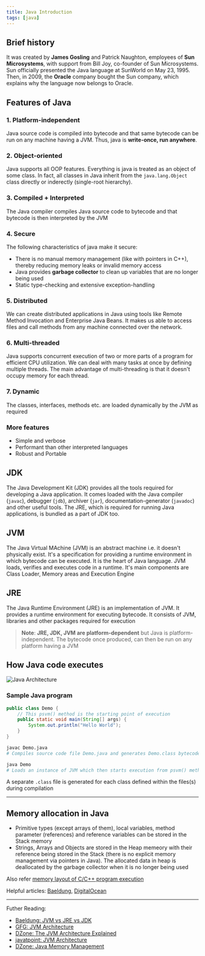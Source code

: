 ```yaml
---
title: Java Introduction
tags: [java]
---
```


## Brief history

It was created by **James Gosling** and Patrick Naughton, employees of **Sun Microsystems**, with support from Bill Joy, co-founder of Sun Microsystems. Sun officially presented the Java language at SunWorld on May 23, 1995. Then, in 2009, the **Oracle** company bought the Sun company, which explains why the language now belongs to Oracle.

## Features of Java

### 1. Platform-independent

Java source code is compiled into bytecode and that same bytecode can be run on any machine having a JVM. Thus, java is **write-once, run anywhere**.

### 2. Object-oriented

Java supports all OOP features. Everything is java is treated as an object of some class. In fact, all classes in Java inherit from the `java.lang.Object` class directly or inderectly (single-root hierarchy).

### 3. Compiled + Interpreted

The Java compiler compiles Java source code to bytecode and that bytecode is then interpreted by the JVM

### 4. Secure

The following characteristics of java make it secure:

- There is no manual memory management (like with pointers in C++), thereby reducing memory leaks or invalid memory access
- Java provides **garbage collector** to clean up variables that are no longer being used
- Static type-checking and extensive exception-handling

### 5. Distributed

We can create distributed applications in Java using tools like Remote Method Invocation and Enterprise Java Beans. It makes us able to access files and call methods from any machine connected over the network.

### 6. Multi-threaded

Java supports concurrent execution of two or more parts of a program for efficient CPU utilization. We can deal with many tasks at once by defining multiple threads. The main advantage of multi-threading is that it doesn't occupy memory for each thread.

### 7. Dynamic

The classes, interfaces, methods etc. are loaded dynamically by the JVM as required

### More features

- Simple and verbose
- Performant than other interpreted languages
- Robust and Portable

## JDK

The Java Development Kit (JDK) provides all the tools required for developing a Java application. It comes loaded with the Java compiler (`javac`), debugger (`jdb`), archiver (`jar`), documentation-generator (`javadoc`) and other useful tools. The JRE, which is required for running Java applications, is bundled as a part of JDK too.

## JVM

The Java Virtual MAchine (JVM) is an abstract machine i.e. it doesn't physically exist. It's a specification for providing a runtime environment in which bytecode can be executed. It is the heart of Java language. JVM loads, verifies and executes code in a runtime. It's main components are Class Loader, Memory areas and Execution Engine

## JRE

The Java Runtime Environment (JRE) is an implementation of JVM. It provides a runtime environment for executing bytecode. It consists of JVM, libraries and other packages required for execution

> **Note**: **JRE, JDK, JVM are platform-dependent** but Java is platform-independent. The bytecode once produced, can then be run on any platform having a JVM

## How Java code executes

![Java Architecture](/code-journal/diagrams/java-architecture.png)

### Sample Java program

```java title="Demo.java"
public class Demo {
    // This psvm() method is the starting point of execution
    public static void main(String[] args) {
        System.out.println("Hello World");
    }
}
```

```sh title="Running a Java program"
javac Demo.java
# Compiles source code file Demo.java and generates Demo.class bytecode file

java Demo
# Loads an instance of JVM which then starts execution from psvm() method of Demo class
```

A separate `.class` file is generated for each class defined within the files(s) during compilation

---

## Memory allocation in Java

- Primitive types (except arrays of them), local variables, method parameter (references) and reference variables can be stored in the Stack memory
- Strings, Arrays and Objects are stored in the Heap memeory with their reference being stored in the Stack (there is no explicit memory management via pointers in Java). The allocated data in heap is deallocated by the garbage collector when it is no longer being used

Also refer [memory layout of C/C++ program execution](/code-journal/cpp/cpp/memory-layout)

Helpful articles: [Baeldung](https://www.baeldung.com/java-stack-heap), [DigitalOcean](https://www.digitalocean.com/community/tutorials/java-heap-space-vs-stack-memory)

---

Futher Reading:

- [Baeldung: JVM vs JRE vs JDK](https://www.baeldung.com/jvm-vs-jre-vs-jdk)
- [GFG: JVM Architecture](https://www.geeksforgeeks.org/jvm-works-jvm-architecture/)
- [DZone: The JVM Architecture Explained](https://dzone.com/articles/jvm-architecture-explained)
- [javatpoint: JVM Architecture](https://www.javatpoint.com/jvm-java-virtual-machine)
- [DZone: Java Memory Management](https://dzone.com/articles/java-memory-management)
